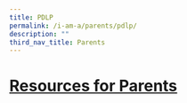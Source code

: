 ```yaml
---
title: PDLP
permalink: /i-am-a/parents/pdlp/
description: ""
third_nav_title: Parents
---
```

# [Resources for Parents](https://sites.google.com/moe.edu.sg/spectra-student-info-hub/others/pld/resources-for-parents)